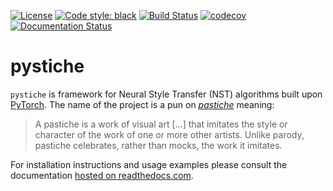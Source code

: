 [![License](https://img.shields.io/badge/License-BSD%203--Clause-blue.svg)](https://opensource.org/licenses/BSD-3-Clause) [![Code style: black](https://img.shields.io/badge/code%20style-black-000000.svg)](https://github.com/psf/black) [![Build Status](https://travis-ci.org/pmeier/pystiche.svg?branch=master)](https://travis-ci.org/pmeier/pystiche) [![codecov](https://codecov.io/gh/pmeier/pystiche/branch/master/graph/badge.svg)](https://codecov.io/gh/pmeier/pystiche) [![Documentation Status](https://readthedocs.org/projects/pystiche/badge/?version=latest)](https://pystiche.readthedocs.io/en/latest/?badge=latest)

# pystiche

`pystiche` is framework for Neural Style Transfer (NST) algorithms built upon [PyTorch](https://pytorch.org). The name of the project is a pun on [_pastiche_](https://en.wikipedia.org/wiki/Pastiche) meaning:

> A pastiche is a work of visual art [...] that imitates the style or character of the work of one or more other artists. Unlike parody, pastiche celebrates, rather than mocks, the work it imitates.

For installation instructions and usage examples please consult the documentation [hosted on readthedocs.com](https://pystiche.readthedocs.io/en/latest).
